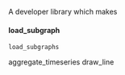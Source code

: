 A developer library which makes 

#### load_subgraph ####
````load_subgraphs````

aggregate_timeseries
draw_line
